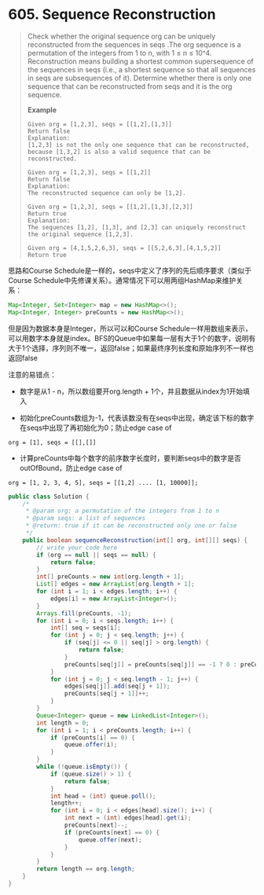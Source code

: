 # 605. Sequence Reconstruction

> Check whether the original sequence  org  can be uniquely reconstructed from the sequences in  seqs .The org sequence is a permutation of the integers from 1 to n, with 1 ≤ n ≤ 10^4. Reconstruction means building a shortest common supersequence of the sequences in  seqs  \(i.e., a shortest sequence so that all sequences in  seqs  are subsequences of it\). Determine whether there is only one sequence that can be reconstructed from  seqs  and it is the  org  sequence.
>
> **Example**
>
> ```
> Given org = [1,2,3], seqs = [[1,2],[1,3]]
> Return false
> Explanation:
> [1,2,3] is not the only one sequence that can be reconstructed, because [1,3,2] is also a valid sequence that can be reconstructed.
>
> Given org = [1,2,3], seqs = [[1,2]]
> Return false
> Explanation:
> The reconstructed sequence can only be [1,2].
>
> Given org = [1,2,3], seqs = [[1,2],[1,3],[2,3]]
> Return true
> Explanation:
> The sequences [1,2], [1,3], and [2,3] can uniquely reconstruct the original sequence [1,2,3].
>
> Given org = [4,1,5,2,6,3], seqs = [[5,2,6,3],[4,1,5,2]]
> Return true
> ```

思路和Course Schedule是一样的，seqs中定义了序列的先后顺序要求（类似于Course Schedule中先修课关系）。通常情况下可以用两组HashMap来维护关系：

```java
Map<Integer, Set<Integer> map = new HashMap<>();
Map<Integer, Integer> preCounts = new HashMap<>();
```

但是因为数据本身是Integer，所以可以和Course Schedule一样用数组来表示，可以用数字本身就是index。BFS的Queue中如果每一层有大于1个的数字，说明有大于1个选择，序列则不唯一，返回false；如果最终序列长度和原始序列不一样也返回false

注意的易错点：

* 数字是从1 - n，所以数组要开org.length + 1个，并且数据从index为1开始填入

* 初始化preCounts数组为-1，代表该数没有在seqs中出现，确定该下标的数字在seqs中出现了再初始化为0；防止edge case of

```
org = [1], seqs = [[],[]]
```

* 计算preCounts中每个数字的前序数字长度时，要判断seqs中的数字是否outOfBound，防止edge case of

```
org = [1, 2, 3, 4, 5], seqs = [[1,2] .... [1, 10000]];
```



```java
public class Solution {
    /*
     * @param org: a permutation of the integers from 1 to n
     * @param seqs: a list of sequences
     * @return: true if it can be reconstructed only one or false
     */
    public boolean sequenceReconstruction(int[] org, int[][] seqs) {
        // write your code here
        if (org == null || seqs == null) {
            return false;
        }
        int[] preCounts = new int[org.length + 1];
        List[] edges = new ArrayList[org.length + 1];
        for (int i = 1; i < edges.length; i++) {
            edges[i] = new ArrayList<Integer>();
        }
        Arrays.fill(preCounts, -1);
        for (int i = 0; i < seqs.length; i++) {
            int[] seq = seqs[i];
            for (int j = 0; j < seq.length; j++) {
                if (seq[j] <= 0 || seq[j] > org.length) {
                    return false;
                }
                preCounts[seq[j]] = preCounts[seq[j]] == -1 ? 0 : preCounts[seq[j]];
            }
            for (int j = 0; j < seq.length - 1; j++) {
                edges[seq[j]].add(seq[j + 1]);
                preCounts[seq[j + 1]]++;
            }
        }
        Queue<Integer> queue = new LinkedList<Integer>();
        int length = 0;
        for (int i = 1; i < preCounts.length; i++) {
            if (preCounts[i] == 0) {
                queue.offer(i);
            }
        }
        while (!queue.isEmpty()) {
            if (queue.size() > 1) {
                return false;
            }
            int head = (int) queue.poll();
            length++;
            for (int i = 0; i < edges[head].size(); i++) {
                int next = (int) edges[head].get(i);
                preCounts[next]--;
                if (preCounts[next] == 0) {
                    queue.offer(next);
                }
            }
        }
        return length == org.length;
    }
}
```



